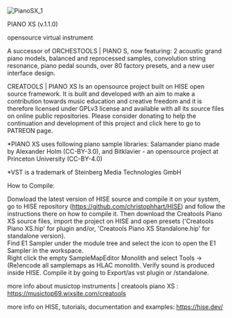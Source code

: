 
![PianoSX_1](https://github.com/user-attachments/assets/b2f5cc2d-04e8-4c59-842e-2b769d58ba13)

PIANO XS (v.1.1.0)

opensource virtual instrument

A successor of ORCHESTOOLS | PIANO S,
now featuring:
2 acoustic grand piano models, balanced and reprocessed samples, convolution string resonance, piano pedal sounds, over 80 factory presets, and a new user interface design.

CREATOOLS | PIANO XS
Is an opensource project built on HISE open source framework.
It is built and developed with an aim to make a contribution towards music education and creative freedom and it is therefore licensed under GPLv3 license and available with all its source files on online public repositories.
Please consider donating to help the continuation and development of this project and click here to go to PATREON page.

*PIANO XS uses following piano sample libraries: 
Salamander piano made by Alexander Holm (CC-BY-3.0), and  Bitklavier - an opensource project at Princeton University (CC-BY-4.0) 

​*VST is a trademark of Steinberg Media Technologies GmbH

How to Compile:

Donwload the latest version of HISE source and compile it on your system, go to HISE repository (https://github.com/christophhart/HISE)  and follow the instructions there on how to compile it. 
Then download the Creatools Piano XS source files, import the project on HISE and open presets ('Creatools Piano XS.hip' for plugin and/or, 'Creatools Piano XS Standalone.hip' for standalone version).  
Find E1 Sampler under the module tree and select the icon to open the E1 Sampler in the workspace.  
Right click the empty SampleMapEditor Monolith and select Tools -> (Re)encode all samplemaps as HLAC monolith. Verify sound is produced inside HISE. Compile it by going to Export/as vst plugin or /standalone. 

more info about musictop instruments | creatools piano XS : https://musictop69.wixsite.com/creatools

more info on HISE, tutorials, documentation and examples: https://hise.dev/
